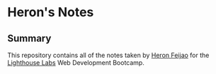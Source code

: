 # Heron's Notes
## Summary 
This repository contains all of the notes taken by [Heron Feijao](https://github.com/heronfeijao) for the [Lighthouse Labs](https://www.lighthouselabs.ca/) Web Development Bootcamp.